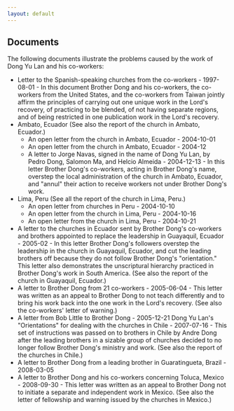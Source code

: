 ```yaml
---
layout: default
---
```


## Documents

The following documents illustrate the problems caused by the work of Dong Yu Lan and his co-workers:

* Letter to the Spanish-speaking churches from the co-workers - 1997-08-01 - In this document Brother Dong and his co-workers, the co-workers from the United States, and the co-workers from Taiwan jointly affirm the principles of carrying out one unique work in the Lord's recovery, of practicing to be blended, of not having separate regions, and of being restricted in one publication work in the Lord's recovery.
* Ambato, Ecuador (See also the report of the church in Ambato, Ecuador.)
    * An open letter from the church in Ambato, Ecuador - 2004-10-01
    * An open letter from the church in Ambato, Ecuador - 2004-12
    * A letter to Jorge Navas, signed in the name of Dong Yu Lan, by Pedro Dong, Salomon Ma, and Helcio Almeida - 2004-12-13 - In this letter Brother Dong's co-workers, acting in Brother Dong's name, overstep the local administration of the church in Ambato, Ecuador, and "annul" their action to receive workers not under Brother Dong's work.
* Lima, Peru (See all the report of the church in Lima, Peru.)
    * An open letter from churches in Peru - 2004-10-10
    * An open letter from the church in Lima, Peru - 2004-10-16
    * An open letter from the church in Lima, Peru - 2004-10-21
* A letter to the churches in Ecuador sent by Brother Dong's co-workers and brothers appointed to replace the leadership in Guayaquil, Ecuador - 2005-02 - In this letter Brother Dong's followers overstep the leadership in the church in Guayaquil, Ecuador, and cut the leading brothers off because they do not follow Brother Dong's "orientation." This letter also demonstrates the unscriptural hierarchy practiced in Brother Dong's work in South America. (See also the report of the church in Guayaquil, Ecuador.)
* A letter to Brother Dong from 21 co-workers - 2005-06-04 - This letter was written as an appeal to Brother Dong to not teach differently and to bring his work back into the one work in the Lord's recovery. (See also the co-workers' letter of warning.)
* A letter from Bob Little to Brother Dong - 2005-12-21
Dong Yu Lan's "Orientations" for dealing with the churches in Chile - 2007-07-16 - This set of instructions was passed on to brothers in Chile by Andre Dong after the leading brothers in a sizable group of churches decided to no longer follow Brother Dong's ministry and work. (See also the report of the churches in Chile.)
* A letter to Brother Dong from a leading brother in Guaratingueta, Brazil - 2008-03-05
* A letter to Brother Dong and his co-workers concerning Toluca, Mexico - 2008-09-30 - This letter was written as an appeal to Brother Dong not to initiate a separate and independent work in Mexico. (See also the letter of fellowship and warning issued by the churches in Mexico.)
